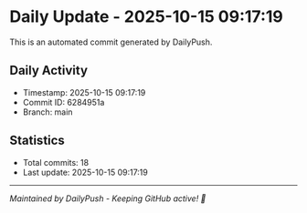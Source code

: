 # Daily Update - 2025-10-15 09:17:19

This is an automated commit generated by DailyPush.

## Daily Activity
- Timestamp: 2025-10-15 09:17:19
- Commit ID: 6284951a
- Branch: main

## Statistics
- Total commits: 18
- Last update: 2025-10-15 09:17:19

---
*Maintained by DailyPush - Keeping GitHub active! 🚀*
